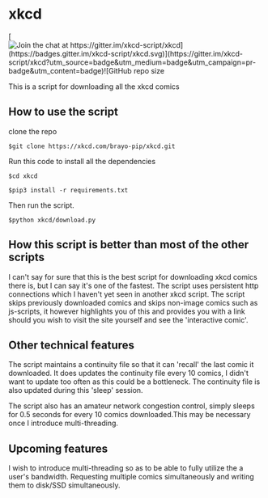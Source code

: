 # xkcd

[![Join the chat at https://gitter.im/xkcd-script/xkcd](https://badges.gitter.im/xkcd-script/xkcd.svg)](https://gitter.im/xkcd-script/xkcd?utm_source=badge&utm_medium=badge&utm_campaign=pr-badge&utm_content=badge)![GitHub repo size](https://img.shields.io/github/repo-size/brayo-pip/xkcd)

This is a script for downloading all the xkcd comics

## How to use the script

clone the repo

```console
$git clone https://xkcd.com/brayo-pip/xkcd.git
```

Run this code to install all the dependencies

```console
$cd xkcd
```

```console
$pip3 install -r requirements.txt
```

Then run the script.

```console
$python xkcd/download.py
```

## How this script is better than most of the other scripts

I can't say for sure that this is the best script for downloading xkcd comics there is,
but I can say it's one of the fastest. The script uses persistent http connections which I haven't yet seen in another xkcd script.
The script skips previously downloaded comics and skips non-image comics such as js-scripts, it however highlights you of this and provides you with a link should you wish to visit the site yourself and see the 'interactive comic'.

## Other technical features

The script maintains a continuity file so that it can 'recall' the last comic it downloaded.
It does updates the continuity file every 10 comics, I didn't want to update too often as this could be a bottleneck.
The continuity file is also updated during this 'sleep' session.

The script also has an amateur network congestion control, simply sleeps for 0.5 seconds for every 10 comics downloaded.This may be necessary once I introduce multi-threading.

## Upcoming features

I wish to introduce multi-threading so as to be able to fully utilize the a user's bandwidth. Requesting multiple comics simultaneously and writing them to disk/SSD simultaneously.

